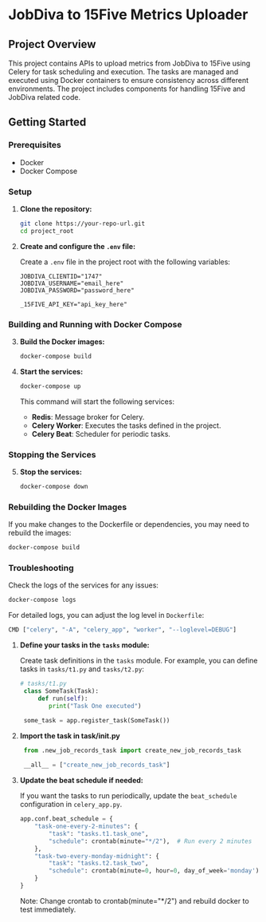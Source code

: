 # JobDiva to 15Five Metrics Uploader

## Project Overview

This project contains APIs to upload metrics from JobDiva to 15Five using Celery for task scheduling and execution. The tasks are managed and executed using Docker containers to ensure consistency across different environments. The project includes components for handling 15Five and JobDiva related code.

## Getting Started

### Prerequisites

- Docker
- Docker Compose

### Setup

1. **Clone the repository:**

   ```sh
   git clone https://your-repo-url.git
   cd project_root
   ```

2. **Create and configure the `.env` file:**

   Create a `.env` file in the project root with the following variables:

   ```
   JOBDIVA_CLIENTID="1747"
   JOBDIVA_USERNAME="email_here"
   JOBDIVA_PASSWORD="password_here"

   _15FIVE_API_KEY="api_key_here"
   ```

### Building and Running with Docker Compose

3. **Build the Docker images:**

   ```sh
   docker-compose build
   ```

4. **Start the services:**

   ```sh
   docker-compose up
   ```

   This command will start the following services:
   - **Redis**: Message broker for Celery.
   - **Celery Worker**: Executes the tasks defined in the project.
   - **Celery Beat**: Scheduler for periodic tasks.

### Stopping the Services

5. **Stop the services:**

   ```sh
   docker-compose down
   ```

### Rebuilding the Docker Images

If you make changes to the Dockerfile or dependencies, you may need to rebuild the images:

```sh
docker-compose build
```

### Troubleshooting

Check the logs of the services for any issues:

```sh
docker-compose logs
```

For detailed logs, you can adjust the log level in `Dockerfile`:

```sh
CMD ["celery", "-A", "celery_app", "worker", "--loglevel=DEBUG"]
```


1. **Define your tasks in the `tasks` module:**

   Create task definitions in the `tasks` module. For example, you can define tasks in `tasks/t1.py` and `tasks/t2.py`:

   ```python
   # tasks/t1.py
    class SomeTask(Task):
        def run(self):
           print("Task One executed")
   
    some_task = app.register_task(SomeTask())

   ```

2. **Import the task in task/__init__.py**

   ```python
    from .new_job_records_task import create_new_job_records_task
    
    __all__ = ["create_new_job_records_task"]
   ```


3. **Update the beat schedule if needed:**

   If you want the tasks to run periodically, update the `beat_schedule` configuration in `celery_app.py`.

   ```python
   app.conf.beat_schedule = {
       "task-one-every-2-minutes": {
           "task": "tasks.t1.task_one",
           "schedule": crontab(minute="*/2"),  # Run every 2 minutes
       },
       "task-two-every-monday-midnight": {
           "task": "tasks.t2.task_two",
           "schedule": crontab(minute=0, hour=0, day_of_week='monday'),  # Run every Monday at midnight
       }
   }
   ```
    Note: Change crontab to crontab(minute="*/2") and rebuild docker to test immediately.

